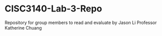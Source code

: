 # CISC3140-Lab-3-Repo
Repository for group members to read and evaluate by Jason Li
Professor Katherine Chuang
